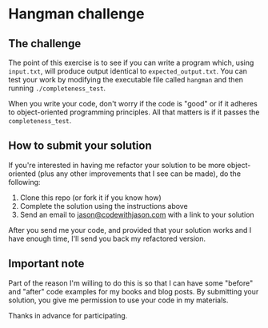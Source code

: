 # Hangman challenge

## The challenge

The point of this exercise is to see if you can
write a program which, using `input.txt`,
will produce output identical to `expected_output.txt`.
You can test your work by modifying the executable file called `hangman` and
then running `./completeness_test`.

When you write your code, don't worry if the code is "good" or if it adheres to object-oriented programming principles.
All that matters is if it passes the `completeness_test`.

## How to submit your solution

If you're interested in having me refactor your solution to be more object-oriented (plus any other improvements that I see can be made), do the following:

1. Clone this repo (or fork it if you know how)
2. Complete the solution using the instructions above
3. Send an email to jason@codewithjason.com with a link to your solution

After you send me your code, and provided that your solution works and I have enough time, I'll send you back my refactored version.

## Important note

Part of the reason I'm willing to do this is so that I can have some "before" and "after" code examples for my books and blog posts. By submitting your solution, you give me permission to use your code in my materials.

Thanks in advance for participating.
